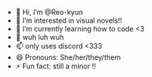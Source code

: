 - 👋 Hi, I’m @Reo-kyun
- 👀 I’m interested in visual novels!!
- 🌱 I’m currently learning how to code <3
- 💞️ wuh luh wuh
- 📫 only uses discord <333 
- 😄 Pronouns: She/her/they/them
- ⚡ Fun fact: still a minor !!

<!---
Reo-kyun/Reo-kyun is a ✨ special ✨ repository because its `README.md` (this file) appears on your GitHub profile.
You can click the Preview link to take a look at your changes.
--->
